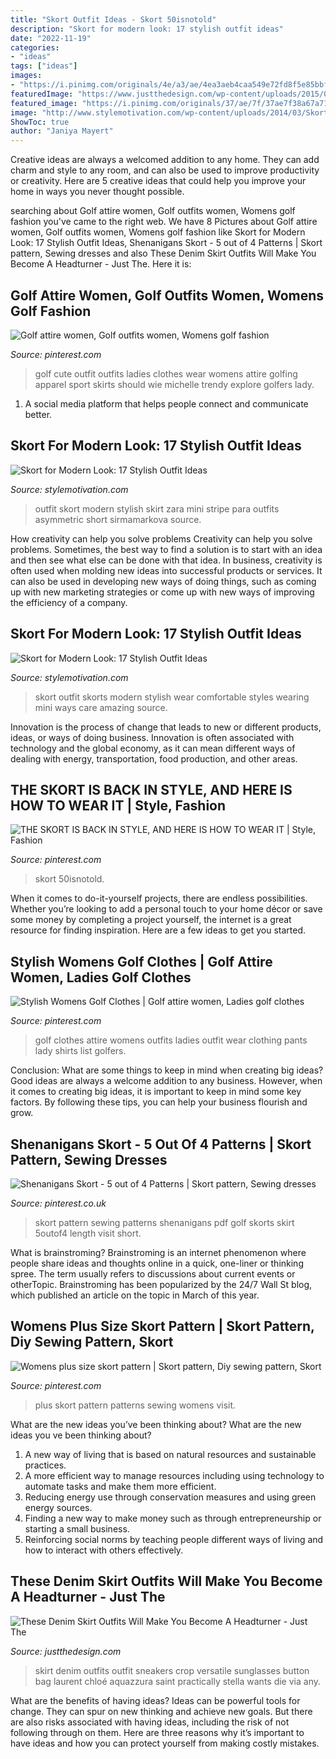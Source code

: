 ```yaml
---
title: "Skort Outfit Ideas - Skort 50isnotold"
description: "Skort for modern look: 17 stylish outfit ideas"
date: "2022-11-19"
categories:
- "ideas"
tags: ["ideas"]
images:
- "https://i.pinimg.com/originals/4e/a3/ae/4ea3aeb4caa549e72fd8f5e85bbfcbbf.jpg"
featuredImage: "https://www.justthedesign.com/wp-content/uploads/2015/07/Denim-Skirt-Outfits-12.jpg"
featured_image: "https://i.pinimg.com/originals/37/ae/7f/37ae7f38a67a711c4cfe0e787e7226ee.jpg"
image: "http://www.stylemotivation.com/wp-content/uploads/2014/03/Skort-for-Modern-Look-17-Stylish-Outfit-Ideas-4.jpg"
ShowToc: true
author: "Janiya Mayert"
---
```



Creative ideas are always a welcomed addition to any home. They can add charm and style to any room, and can also be used to improve productivity or creativity. Here are 5 creative ideas that could help you improve your home in ways you never thought possible.

	

		
searching about Golf attire women, Golf outfits women, Womens golf fashion you've came to the right web. We have 8 Pictures about Golf attire women, Golf outfits women, Womens golf fashion like Skort for Modern Look: 17 Stylish Outfit Ideas, Shenanigans Skort - 5 out of 4 Patterns | Skort pattern, Sewing dresses and also These Denim Skirt Outfits Will Make You Become A Headturner - Just The. Here it is:
		
    
## Golf Attire Women, Golf Outfits Women, Womens Golf Fashion

<img loading=lazy src="https://i.pinimg.com/originals/e0/1c/fb/e01cfb4eb14aff7e385776c4a43683b9.jpg" onerror="this.onerror=null;this.src='https://tse2.mm.bing.net/th?id=OIP.cODSo5f8LSomrs0yDfB5gwHaOX&amp;pid=15.1';" alt="Golf attire women, Golf outfits women, Womens golf fashion">

_Source: pinterest.com_

>golf cute outfit outfits ladies clothes wear womens attire golfing apparel sport skirts should wie michelle trendy explore golfers lady. 

	

1. A social media platform that helps people connect and communicate better.

    
## Skort For Modern Look: 17 Stylish Outfit Ideas

<img loading=lazy src="http://www.stylemotivation.com/wp-content/uploads/2014/03/Skort-for-Modern-Look-17-Stylish-Outfit-Ideas-4.jpg" onerror="this.onerror=null;this.src='https://tse4.mm.bing.net/th?id=OIP.X5pQ2ez6JNNaKP5llVXcBAHaK3&amp;pid=15.1';" alt="Skort for Modern Look: 17 Stylish Outfit Ideas">

_Source: stylemotivation.com_

>outfit skort modern stylish skirt zara mini stripe para outfits asymmetric short sirmamarkova source. 

	

How creativity can help you solve problems
Creativity can help you solve problems. Sometimes, the best way to find a solution is to start with an idea and then see what else can be done with that idea. In business, creativity is often used when molding new ideas into successful products or services. It can also be used in developing new ways of doing things, such as coming up with new marketing strategies or come up with new ways of improving the efficiency of a company.

    
## Skort For Modern Look: 17 Stylish Outfit Ideas

<img loading=lazy src="http://www.stylemotivation.com/wp-content/uploads/2014/03/Skort-for-Modern-Look-17-Stylish-Outfit-Ideas-9-620x909.jpg" onerror="this.onerror=null;this.src='https://tse4.mm.bing.net/th?id=OIP.g_S21qBcPv5tSplyHRZ8pgHaK2&amp;pid=15.1';" alt="Skort for Modern Look: 17 Stylish Outfit Ideas">

_Source: stylemotivation.com_

>skort outfit skorts modern stylish wear comfortable styles wearing mini ways care amazing source. 

	

Innovation is the process of change that leads to new or different products, ideas, or ways of doing business. Innovation is often associated with technology and the global economy, as it can mean different ways of dealing with energy, transportation, food production, and other areas.

    
## THE SKORT IS BACK IN STYLE, AND HERE IS HOW TO WEAR IT | Style, Fashion

<img loading=lazy src="https://i.pinimg.com/originals/37/ae/7f/37ae7f38a67a711c4cfe0e787e7226ee.jpg" onerror="this.onerror=null;this.src='https://tse2.mm.bing.net/th?id=OIP.xDb2ZDhFjqt8XumOsNv_wAHaJB&amp;pid=15.1';" alt="THE SKORT IS BACK IN STYLE, AND HERE IS HOW TO WEAR IT | Style, Fashion">

_Source: pinterest.com_

>skort 50isnotold. 

	

When it comes to do-it-yourself projects, there are endless possibilities. Whether you’re looking to add a personal touch to your home décor or save some money by completing a project yourself, the internet is a great resource for finding inspiration. Here are a few ideas to get you started.

    
## Stylish Womens Golf Clothes | Golf Attire Women, Ladies Golf Clothes

<img loading=lazy src="https://i.pinimg.com/736x/e2/26/de/e226de012d28d1013e1beca14c3396eb--golf-attire-golf-outfits.jpg" onerror="this.onerror=null;this.src='https://tse1.mm.bing.net/th?id=OIP.7rPvpWT3VtRNlvjw-S0ieAHaLH&amp;pid=15.1';" alt="Stylish Womens Golf Clothes | Golf attire women, Ladies golf clothes">

_Source: pinterest.com_

>golf clothes attire womens outfits ladies outfit wear clothing pants lady shirts list golfers. 

	

Conclusion: What are some things to keep in mind when creating big ideas?
Good ideas are always a welcome addition to any business. However, when it comes to creating big ideas, it is important to keep in mind some key factors. By following these tips, you can help your business flourish and grow.

    
## Shenanigans Skort - 5 Out Of 4 Patterns | Skort Pattern, Sewing Dresses

<img loading=lazy src="https://i.pinimg.com/736x/8b/b8/4a/8bb84a20df6eb6bce6cc7b885748be0d--golf-skirt-pattern-skort-sewing-pattern.jpg" onerror="this.onerror=null;this.src='https://tse4.mm.bing.net/th?id=OIP.c587uaHWZS_HZpEmDbzclgHaKX&amp;pid=15.1';" alt="Shenanigans Skort - 5 out of 4 Patterns | Skort pattern, Sewing dresses">

_Source: pinterest.co.uk_

>skort pattern sewing patterns shenanigans pdf golf skorts skirt 5outof4 length visit short. 

	

What is brainstroming?
Brainstroming is an internet phenomenon where people share ideas and thoughts online in a quick, one-liner or thinking spree. The term usually refers to discussions about current events or otherTopic. Brainstroming has been popularized by the 24/7 Wall St blog, which published an article on the topic in March of this year.

    
## Womens Plus Size Skort Pattern | Skort Pattern, Diy Sewing Pattern, Skort

<img loading=lazy src="https://i.pinimg.com/originals/4e/a3/ae/4ea3aeb4caa549e72fd8f5e85bbfcbbf.jpg" onerror="this.onerror=null;this.src='https://tse3.mm.bing.net/th?id=OIP.6a657IMa7AKFOgeRCc2VbwHaJ4&amp;pid=15.1';" alt="Womens plus size skort pattern | Skort pattern, Diy sewing pattern, Skort">

_Source: pinterest.com_

>plus skort pattern patterns sewing womens visit. 

	

What are the new ideas you’ve been thinking about?
What are the new ideas you ve been thinking about? 

1. A new way of living that is based on natural resources and sustainable practices. 
2. A more efficient way to manage resources including using technology to automate tasks and make them more efficient. 
3. Reducing energy use through conservation measures and using green energy sources. 
4. Finding a new way to make money such as through entrepreneurship or starting a small business. 
5. Reinforcing social norms by teaching people different ways of living and how to interact with others effectively.

    
## These Denim Skirt Outfits Will Make You Become A Headturner - Just The

<img loading=lazy src="https://www.justthedesign.com/wp-content/uploads/2015/07/Denim-Skirt-Outfits-12.jpg" onerror="this.onerror=null;this.src='https://tse3.mm.bing.net/th?id=OIP.-nHXrDGVFSBFL-wuUXdh2QHaLH&amp;pid=15.1';" alt="These Denim Skirt Outfits Will Make You Become A Headturner - Just The">

_Source: justthedesign.com_

>skirt denim outfits outfit sneakers crop versatile sunglasses button bag laurent chloé aquazzura saint practically stella wants die via any. 

	

What are the benefits of having ideas?
Ideas can be powerful tools for change. They can spur on new thinking and achieve new goals. But there are also risks associated with having ideas, including the risk of not following through on them. Here are three reasons why it’s important to have ideas and how you can protect yourself from making costly mistakes.

